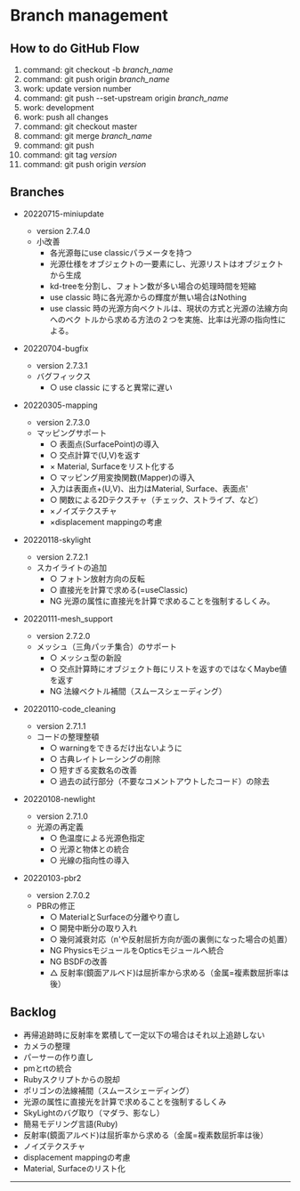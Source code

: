 # Branch management

## How to do GitHub Flow

1.  command: git checkout -b _branch_name_
2.  command: git push origin _branch_name_
3.  work: update version number
4.  command: git push --set-upstream origin _branch_name_
5.  work: development
6.  work: push all changes
7.  command: git checkout master
8.  command: git merge _branch_name_
9.  command: git push
10. command: git tag _version_
11. command: git push origin _version_


## Branches

* 20220715-miniupdate
    - version 2.7.4.0
    - 小改善
        - 各光源毎にuse classicパラメータを持つ
        - 光源仕様をオブジェクトの一要素にし、光源リストはオブジェクトから生成
        - kd-treeを分割し、フォトン数が多い場合の処理時間を短縮
        - use classic 時に各光源からの輝度が無い場合はNothing
        - use classic 時の光源方向ベクトルは、現状の方式と光源の法線方向へのベク
          トルから求める方法の２つを実施、比率は光源の指向性による。

* 20220704-bugfix
    - version 2.7.3.1
    - バグフィックス
        - ○ use classic にすると異常に遅い
        
* 20220305-mapping
    - version 2.7.3.0
    - マッピングサポート
        - ○ 表面点(SurfacePoint)の導入
        - ○ 交点計算で(U,V)を返す
        - × Material, Surfaceをリスト化する
        - ○ マッピング用変換関数(Mapper)の導入
        - 入力は表面点+(U,V)、出力はMaterial, Surface、表面点'
        - ○ 関数による2Dテクスチャ（チェック、ストライプ、など）
        - ×ノイズテクスチャ
        - ×displacement mappingの考慮

* 20220118-skylight
    - version 2.7.2.1
    - スカイライトの追加
        - ○ フォトン放射方向の反転
        + ○ 直接光を計算で求める(=useClassic)
        - NG 光源の属性に直接光を計算で求めることを強制するしくみ。

* 20220111-mesh_support
    - version 2.7.2.0
    - メッシュ（三角パッチ集合）のサポート
        - ○ メッシュ型の新設
        - ○ 交点計算時にオブジェクト毎にリストを返すのではなくMaybe値を返す
        - NG 法線ベクトル補間（スムースシェーディング）

* 20220110-code_cleaning
    - version 2.7.1.1
    - コードの整理整頓
        - ○ warningをできるだけ出ないように
        - ○ 古典レイトレーシングの削除
        - ○ 短すぎる変数名の改善
        - ○ 過去の試行部分（不要なコメントアウトしたコード）の除去

* 20220108-newlight
    - version 2.7.1.0
    - 光源の再定義
        - ○ 色温度による光源色指定
        - ○ 光源と物体との統合
        - ○ 光線の指向性の導入

* 20220103-pbr2
    - version 2.7.0.2
    - PBRの修正
        - ○ MaterialとSurfaceの分離やり直し
        - ○ 開発中断分の取り入れ
        - ○ 幾何減衰対応（n'や反射屈折方向が面の裏側になった場合の処置）
        - NG PhysicsモジュールをOpticsモジュールへ統合
        - NG BSDFの改善
        - △ 反射率(鏡面アルベド)は屈折率から求める（金属=複素数屈折率は後）


## Backlog

- 再帰追跡時に反射率を累積して一定以下の場合はそれ以上追跡しない
- カメラの整理
- パーサーの作り直し
- pmとrtの統合
- Rubyスクリプトからの脱却
- ポリゴンの法線補間（スムースシェーディング）
- 光源の属性に直接光を計算で求めることを強制するしくみ
- SkyLightのバグ取り（マダラ、影なし）
- 簡易モデリング言語(Ruby)
- 反射率(鏡面アルベド)は屈折率から求める（金属=複素数屈折率は後）
- ノイズテクスチャ
- displacement mappingの考慮
- Material, Surfaceのリスト化

---
